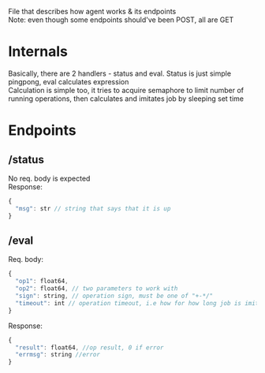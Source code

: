 File that describes how agent works & its endpoints<br>
Note: even though some endpoints should've been POST, all are GET
# Internals
Basically, there are 2 handlers - status and eval. Status is just simple pingpong, eval calculates expression<br>
Calculation is simple too, it tries to acquire semaphore to limit number of running operations, then calculates and imitates job by sleeping set time

# Endpoints
## /status
No req. body is expected<br>
Response:
```js
{
  "msg": str // string that says that it is up
}
```
## /eval
Req. body:
```js
{
  "op1": float64,
  "op2": float64, // two parameters to work with
  "sign": string, // operation sign, must be one of "+-*/"
  "timeout": int // operation timeout, i.e how for how long job is imitated
}
```
Response:
```js
{
  "result": float64, //op result, 0 if error
  "errmsg": string //error
}
```

